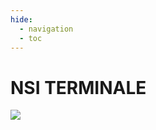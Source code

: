 ```yaml
---
hide:
  - navigation
  - toc
---
```


# **NSI TERMINALE**

![](https://files.realpython.com/media/Get-Started-with-PySimpleGUI_Watermarked.a54f8fd0b42e.jpg)